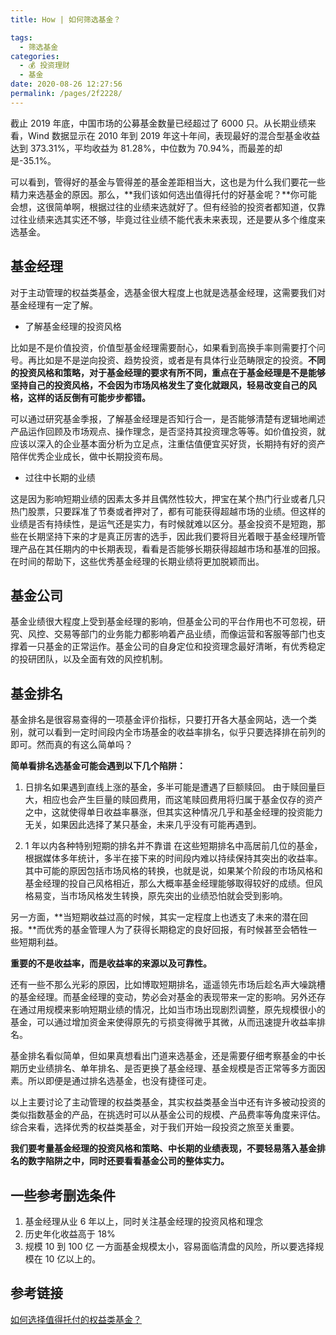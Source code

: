 ```yaml
---
title: How | 如何筛选基金？

tags: 
  - 筛选基金
categories: 
  - 💰 投资理财
  - 基金
date: 2020-08-26 12:27:56
permalink: /pages/2f2228/
---
```


截止 2019 年底，中国市场的公募基金数量已经超过了 6000 只。从长期业绩来看，Wind 数据显示在 2010 年到 2019 年这十年间，表现最好的混合型基金收益达到 373.31%，平均收益为 81.28%，中位数为 70.94%，而最差的却是-35.1%。

可以看到，管得好的基金与管得差的基金差距相当大，这也是为什么我们要花一些精力来选基金的原因。那么，**我们该如何选出值得托付的好基金呢？**你可能会想，这很简单啊，根据过往的业绩来选就好了。但有经验的投资者都知道，仅靠过往业绩来选其实还不够，毕竟过往业绩不能代表未来表现，还是要从多个维度来选基金。

## 基金经理

对于主动管理的权益类基金，选基金很大程度上也就是选基金经理，这需要我们对基金经理有一定了解。

- 了解基金经理的投资风格

比如是不是价值投资，价值型基金经理需要耐心，如果看到高换手率则需要打个问号。再比如是不是逆向投资、趋势投资，或者是有具体行业范畴限定的投资。**不同的投资风格和策略，对于基金经理的要求有所不同，重点在于基金经理是不是能够坚持自己的投资风格，不会因为市场风格发生了变化就跟风，轻易改变自己的风格，这样的话反倒有可能步步都错。**

可以通过研究基金季报，了解基金经理是否知行合一，是否能够清楚有逻辑地阐述产品运作回顾及市场观点、操作理念，是否坚持其投资理念等等。如价值投资，就应该以深入的企业基本面分析为立足点，注重估值便宜买好货，长期持有好的资产陪伴优秀企业成长，做中长期投资布局。

- 过往中长期的业绩

这是因为影响短期业绩的因素太多并且偶然性较大，押宝在某个热门行业或者几只热门股票，只要踩准了节奏或者押对了，都有可能获得超越市场的业绩。但这样的业绩是否有持续性，是运气还是实力，有时候就难以区分。基金投资不是短跑，那些在长期坚持下来的才是真正厉害的选手，因此我们要将目光着眼于基金经理所管理产品在其任期内的中长期表现，看看是否能够长期获得超越市场和基准的回报。在时间的帮助下，这些优秀基金经理的长期业绩将更加脱颖而出。

## 基金公司

基金业绩很大程度上受到基金经理的影响，但基金公司的平台作用也不可忽视，研究、风控、交易等部门的业务能力都影响着产品业绩，而像运营和客服等部门也支撑着一只基金的正常运作。基金公司的自身定位和投资理念最好清晰，有优秀稳定的投研团队，以及全面有效的风控机制。

## 基金排名

基金排名是很容易查得的一项基金评价指标，只要打开各大基金网站，选一个类别，就可以看到一定时间段内全市场基金的收益率排名，似乎只要选择排在前列的即可。然而真的有这么简单吗？

**简单看排名选基金可能会遇到以下几个陷阱：**

1. 日排名如果遇到直线上涨的基金，多半可能是遭遇了巨额赎回。
 由于赎回量巨大，相应也会产生巨量的赎回费用，而这笔赎回费用将归属于基金仅存的资产之中，这就使得单日收益率暴涨，但其实这种情况几乎和基金经理的投资能力无关，如果因此选择了某只基金，未来几乎没有可能再遇到。


2. 1 年以内各种特别短期的排名并不靠谱
在这些短期排名中高居前几位的基金，根据媒体多年统计，多半在接下来的时间段内难以持续保持其突出的收益率。其中可能的原因包括市场风格的转换，也就是说，如果某个阶段的市场风格和基金经理的投自己风格相近，那么大概率基金经理能够取得较好的成绩。但风格易变，当市场风格发生转换，原先突出的业绩恐怕就会受到影响。

 另一方面，**当短期收益过高的时候，其实一定程度上也透支了未来的潜在回报。**而优秀的基金管理人为了获得长期稳定的良好回报，有时候甚至会牺牲一些短期利益。

**重要的不是收益率，而是收益率的来源以及可靠性。**

还有一些不那么光彩的原因，比如博取短期排名，遥遥领先市场后趁名声大噪跳槽的基金经理。而基金经理的变动，势必会对基金的表现带来一定的影响。另外还存在通过用规模来影响短期业绩的情况，比如当市场出现剧烈调整，原先规模很小的基金，可以通过增加资金来使得原先的亏损变得微乎其微，从而迅速提升收益率排名。

基金排名看似简单，但如果真想看出门道来选基金，还是需要仔细考察基金的中长期历史业绩排名、单年排名、是否更换了基金经理、基金规模是否正常等多方面因素。所以即便是通过排名选基金，也没有捷径可走。

以上主要讨论了主动管理的权益类基金，其实权益类基金当中还有许多被动投资的类似指数基金的产品，在挑选时可以从基金公司的规模、产品费率等角度来评估。综合来看，选择优秀的权益类基金，对于我们开始一段投资之旅至关重要。

**我们要考量基金经理的投资风格和策略、中长期的业绩表现，不要轻易落入基金排名的数字陷阱之中，同时还要看看基金公司的整体实力。**

## 一些参考删选条件
1. 基金经理从业 6 年以上，同时关注基金经理的投资风格和理念
2. 历史年化收益高于 18%
3. 规模 10 到 100 亿
 一方面基金规模太小，容易面临清盘的风险，所以要选择规模在 10 亿以上的。

## 参考链接
[如何选择值得托付的权益类基金？](https://mp.weixin.qq.com/s/om1rP1gafK0LfkqcSARnMA)